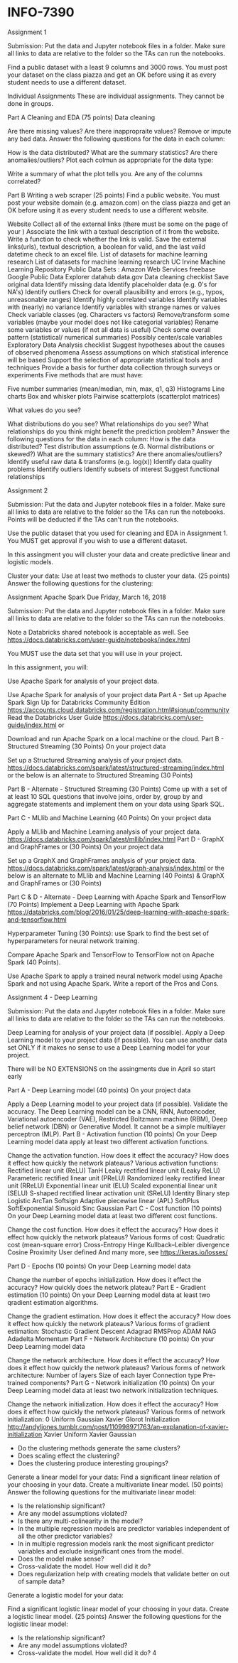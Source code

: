 # INFO-7390

Assignment 1


Submission: Put the data and Jupyter notebook files in a folder. Make sure all links to data are relative to the folder so the TAs can run the notebooks.

Find a public dataset with a least 9 columns and 3000 rows. You must post your dataset on the class piazza and get an OK before using it as every student needs to use a different dataset.

Individual Assignments
These are individual assignments. They cannot be done in groups.

Part A Cleaning and EDA (75 points)
Data cleaning

Are there missing values?
Are there inappropraite values?
Remove or impute any bad data.
Answer the following questions for the data in each column:

How is the data distributed?
What are the summary statistics?
Are there anomalies/outliers?
Plot each colmun as appropriate for the data type:

Write a summary of what the plot tells you.
Are any of the columns correlated?

Part B Writing a web scraper (25 points)
Find a public website. You must post your website domain (e.g. amazon.com) on the class piazza and get an OK before using it as every student needs to use a different website.

Website
Collect all of the external links (there must be some on the page of your )
Associate the link with a textual description of it from the website.
Write a function to check whether the link is valid.
Save the external links(urls), textual description, a boolean for valid, and the last vaild datetime check to an excel file.
List of datasets for machine learning research
List of datasets for machine learning research
UC Irvine Machine Learning Repository
Public Data Sets : Amazon Web Services
freebase
Google Public Data Explorer
datahub
data.gov
Data cleaning checklist
Save original data
Identify missing data
Identify placeholder data (e.g. 0's for NA's)
Identify outliers
Check for overall plausibility and errors (e.g., typos, unreasonable ranges)
Identify highly correlated variables
Identify variables with (nearly) no variance
Identify variables with strange names or values
Check variable classes (eg. Characters vs factors)
Remove/transform some variables (maybe your model does not like categorial variables)
Rename some variables or values (if not all data is useful)
Check some overall pattern (statistical/ numerical summaries)
Possibly center/scale variables
Exploratory Data Analysis checklist
Suggest hypotheses about the causes of observed phenomena
Assess assumptions on which statistical inference will be based
Support the selection of appropriate statistical tools and techniques
Provide a basis for further data collection through surveys or experiments
Five methods that are must have:

Five number summaries (mean/median, min, max, q1, q3)
Histograms
Line charts
Box and whisker plots
Pairwise scatterplots (scatterplot matrices)

What values do you see?

What distributions do you see?
What relationships do you see?
What relationships do you think might benefit the prediction problem?
Answer the following questions for the data in each column:
How is the data distributed?
Test distribution assumptions (e.G. Normal distributions or skewed?)
What are the summary statistics?
Are there anomalies/outliers?
Identify useful raw data & transforms (e.g. log(x))
Identify data quality problems
Identify outliers
Identify subsets of interest
Suggest functional relationships


Assignment 2


Submission: Put the data and Jupyter notebook files in a folder. Make sure all links to data are relative to the folder so the TAs can run the notebooks. Points will be deducted if the TAs can't run the notebooks.

Use the public dataset that you used for cleaning and EDA in Assignment 1. You MUST get approval if you wish to use a different dataset.

In this assingment you will cluster your data and create predictive linear and logistic models.

Cluster your data:
Use at least two methods to cluster your data. (25 points)
Answer the following questions for the clustering:

Assignment Apache Spark
Due Friday, March 16, 2018

Submission: Put the data and Jupyter notebook files in a folder. Make sure all links to data are relative to the folder so the TAs can run the notebooks.

Note a Databricks shared notebook is acceptable as well. See https://docs.databricks.com/user-guide/notebooks/index.html

You MUST use the data set that you will use in your project.

In this assignment, you will:

Use Apache Spark for analysis of your project data.

Use Apache Spark for analysis of your project data
Part A - Set up Apache Spark
Sign Up for Databricks Community Edition https://accounts.cloud.databricks.com/registration.html#signup/community
Read the Databricks User Guide https://docs.databricks.com/user-guide/index.html
or

Download and run Apache Spark on a local machine or the cloud.
Part B - Structured Streaming (30 Points)
On your project data

Set up a Structured Streaming analysis of your project data. https://docs.databricks.com/spark/latest/structured-streaming/index.html
or the below is an alternate to Structured Streaming (30 Points)

Part B - Alternate - Structured Streaming (30 Points)
Come up with a set of at least 10 SQL questions that involve joins, order by, group by and aggregate statements and implement them on your data using Spark SQL.

Part C - MLlib and Machine Learning (40 Points)
On your project data

Apply a MLlib and Machine Learning analysis of your project data. https://docs.databricks.com/spark/latest/mllib/index.html
Part D - GraphX and GraphFrames or (30 Points)
On your project data

Set up a GraphX and GraphFrames analysis of your project data. https://docs.databricks.com/spark/latest/graph-analysis/index.html
or the below is an alternate to MLlib and Machine Learning (40 Points) & GraphX and GraphFrames or (30 Points)

Part C & D - Alternate - Deep Learning with Apache Spark and TensorFlow (70 Points)
Implement a Deep Learning with Apache Spark https://databricks.com/blog/2016/01/25/deep-learning-with-apache-spark-and-tensorflow.html

Hyperparameter Tuning (30 Points): use Spark to find the best set of hyperparameters for neural network training.

Compare Apache Spark and TensorFlow to TensorFlow not on Apache Spark (40 Points).

Use Apache Spark to apply a trained neural network model using Apache Spark and not using Apache Spark. Write a report of the Pros and Cons.


Assignment 4 - Deep Learning


Submission: Put the data and Jupyter notebook files in a folder. Make sure all links to data are relative to the folder so the TAs can run the notebooks.

Deep Learning for analysis of your project data (if possible).
Apply a Deep Learning model to your project data (if possible). You can use another data set ONLY if it makes no sense to use a Deep Learning model for your project.

There will be NO EXTENSIONS on the assingments due in April so start early

Part A - Deep Learning model (40 points)
On your project data

Apply a Deep Learning model to your project data (if possible). Validate the accuracy.
The Deep Learning model can be a CNN, RNN, Autoencoder, Variational autoencoder (VAE), Restricted Boltzmann machine (RBM), Deep belief network (DBN) or Generative Model. It cannot be a simple multilayer perceptron (MLP).
Part B - Activation function (10 points)
On your Deep Learning model data apply at least two different activation functions.

Change the activation function. How does it effect the accuracy?
How does it effect how quickly the network plateaus?
Various activation functions:
Rectified linear unit (ReLU)
TanH
Leaky rectified linear unit (Leaky ReLU)
Parameteric rectified linear unit (PReLU)
Randomized leaky rectified linear unit (RReLU)
Exponential linear unit (ELU)
Scaled exponential linear unit (SELU)
S-shaped rectified linear activation unit (SReLU)
Identity
Binary step
Logistic
ArcTan
Softsign
Adaptive piecewise linear (APL)
SoftPlus
SoftExponential
Sinusoid
Sinc
Gaussian
Part C - Cost function (10 points)
On your Deep Learning model data at least two different cost functions.

Change the cost function. How does it effect the accuracy?
How does it effect how quickly the network plateaus?
Various forms of cost:
Quadratic cost (mean-square error)
Cross-Entropy
Hinge
Kullback–Leibler divergence
Cosine Proximity
User defined
And many more, see https://keras.io/losses/

Part D - Epochs (10 points)
On your Deep Learning model data

Change the number of epochs initialization. How does it effect the accuracy?
How quickly does the network plateau?
Part E - Gradient estimation (10 points)
On your Deep Learning model data at least two qradient estimation algorithms.

Change the gradient estimation. How does it effect the accuracy?
How does it effect how quickly the network plateaus?
Various forms of gradient estimation:
Stochastic Gradient Descent
Adagrad
RMSProp
ADAM
NAG
Adadelta
Momentum
Part F - Network Architecture (10 points)
On your Deep Learning model data

Change the network architecture. How does it effect the accuracy?
How does it effect how quickly the network plateaus?
Various forms of network architecture:
Number of layers
Size of each layer
Connection type
Pre-trained components?
Part G - Network initialization (10 points)
On your Deep Learning model data at least two network initialization techniques.

Change the network initialization. How does it effect the accuracy?
How does it effect how quickly the network plateaus?
Various forms of network initialization:
0
Uniform
Gaussian
Xavier Glorot Initialization http://andyljones.tumblr.com/post/110998971763/an-explanation-of-xavier-initialization
Xavier Uniform
Xavier Gaussian

* Do the clustering methods generate the same clusters?
* Does scaling effect the clustering?  
* Does the clustering produce interesting groupings?  

Generate a linear model for your data:
Find a significant linear relation of your choosing in your data. Create a multivariate linear model. (50 points)
Answer the following questions for the multivariate linear model:

* Is the relationship significant?   
* Are any model assumptions violated?   
* Is there any multi-colinearity in the model?   
* In the multiple regression models are predictor variables independent of all the other predictor variables?   
* In in multiple regression models rank the most significant predictor variables and exclude insignificant ones from the model.   
* Does the model make sense?  
* Cross-validate the model. How well did it do?      
* Does regularization help with creating models that validate better on out of sample data?   

Generate a logistic model for your data:

Find a significant logistic linear model of your choosing in your data. Create a logistic linear model. (25 points)
Answer the following questions for the logistic linear model:

* Is the relationship significant?  
* Are any model assumptions violated?   
* Cross-validate the model. How well did it do?  4


